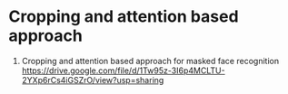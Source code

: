 # Cropping and attention based approach
1. Cropping and attention based approach for masked face recognition
https://drive.google.com/file/d/1Tw95z-3I6p4MCLTU-2YXp6rCs4iGSZrO/view?usp=sharing
